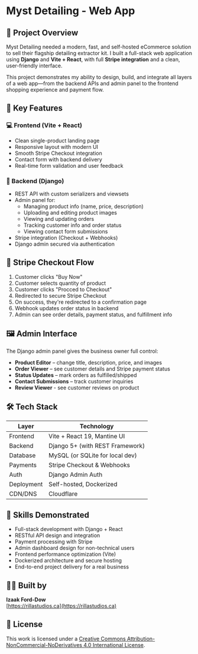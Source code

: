 
# Myst Detailing - Web App

## 🧠 Project Overview

Myst Detailing needed a modern, fast, and self-hosted eCommerce solution to sell their flagship detailing extractor kit. I built a full-stack web application using **Django** and **Vite + React**, with full **Stripe integration** and a clean, user-friendly interface.

This project demonstrates my ability to design, build, and integrate all layers of a web app—from the backend APIs and admin panel to the frontend shopping experience and payment flow.


## 🔧 Key Features

### 💻 Frontend (Vite + React)
- Clean single-product landing page
- Responsive layout with modern UI
- Smooth Stripe Checkout integration
- Contact form with backend delivery
- Real-time form validation and user feedback

### 💾 Backend (Django)
- REST API with custom serializers and viewsets
- Admin panel for:
  - Managing product info (name, price, description)
  - Uploading and editing product images
  - Viewing and updating orders
  - Tracking customer info and order status
  - Viewing contact form submissions
- Stripe integration (Checkout + Webhooks)
- Django admin secured via authentication

## 🛒 Stripe Checkout Flow

1. Customer clicks "Buy Now"
2. Customer selects quantity of product
3. Customer clicks "Procced to Checkout"
2. Redirected to secure Stripe Checkout
3. On success, they're redirected to a confirmation page
4. Webhook updates order status in backend
5. Admin can see order details, payment status, and fulfillment info

## 🖼️ Admin Interface

The Django admin panel gives the business owner full control:

- **Product Editor** – change title, description, price, and images
- **Order Viewer** – see customer details and Stripe payment status
- **Status Updates** – mark orders as fulfilled/shipped
- **Contact Submissions** – track customer inquiries
- **Review Viewer** - see customer reviews on product

## 🛠 Tech Stack

| Layer       | Technology                |
|------------|----------------------------|
| Frontend    | Vite + React 19, Mantine UI |
| Backend     | Django 5+ (with REST Framework) |
| Database    | MySQL (or SQLite for local dev) |
| Payments    | Stripe Checkout & Webhooks |
| Auth        | Django Admin Auth |
| Deployment  | Self-hosted, Dockerized |
| CDN/DNS     | Cloudflare |


## 🎯 Skills Demonstrated

- Full-stack development with Django + React
- RESTful API design and integration
- Payment processing with Stripe
- Admin dashboard design for non-technical users
- Frontend performance optimization (Vite)
- Dockerized architecture and secure hosting
- End-to-end project delivery for a real business

## 👨‍🔧 Built by

**Izaak Ford-Dow**  
[https://rillastudios.ca](https://rillastudios.ca)

## 📝 License

This work is licensed under a [Creative Commons Attribution-NonCommercial-NoDerivatives 4.0 International License](https://creativecommons.org/licenses/by-nc-nd/4.0/).